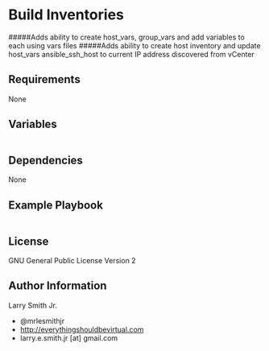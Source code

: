 # Build Inventories
#####Adds ability to create host_vars, group_vars and add variables to each using vars files
#####Adds ability to create host inventory and update host_vars ansible_ssh_host to current IP address discovered from vCenter
## Requirements
None
## Variables
````
````
## Dependencies
None
## Example Playbook
````
````
## License
GNU General Public License Version 2

## Author Information
Larry Smith Jr.
- @mrlesmithjr
- http://everythingshouldbevirtual.com
- larry.e.smith.jr [at] gmail.com
